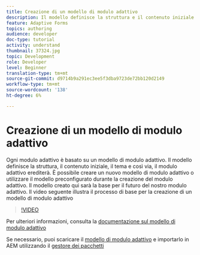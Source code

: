 ```yaml
---
title: Creazione di un modello di modulo adattivo
description: Il modello definisce la struttura e il contenuto iniziale del modulo adattivo.
feature: Adaptive Forms
topics: authoring
audience: developer
doc-type: tutorial
activity: understand
thumbnail: 37324.jpg
topic: Development
role: Developer
level: Beginner
translation-type: tm+mt
source-git-commit: d9714b9a291ec3ee5f3dba9723de72bb120d2149
workflow-type: tm+mt
source-wordcount: '138'
ht-degree: 6%

---
```



# Creazione di un modello di modulo adattivo

Ogni modulo adattivo è basato su un modello di modulo adattivo. Il modello definisce la struttura, il contenuto iniziale, il tema e così via, il modulo adattivo erediterà. È possibile creare un nuovo modello di modulo adattivo o utilizzare il modello preconfigurato durante la creazione del modulo adattivo.
Il modello creato qui sarà la base per il futuro del nostro modulo adattivo.
Il video seguente illustra il processo di base per la creazione di un modello di modulo adattivo

>[!VIDEO](https://video.tv.adobe.com/v/37324/quality=9)

Per ulteriori informazioni, consulta la [documentazione sul modello di modulo adattivo](https://docs.adobe.com/content/help/en/experience-manager-65/forms/adaptive-forms-advanced-authoring/template-editor.html)

Se necessario, puoi scaricare il [modello di modulo adattivo](assets/peak-application-template.zip) e importarlo in AEM utilizzando il [gestore dei pacchetti](http://localhost:4502/crx/packmgr/index.jsp)




